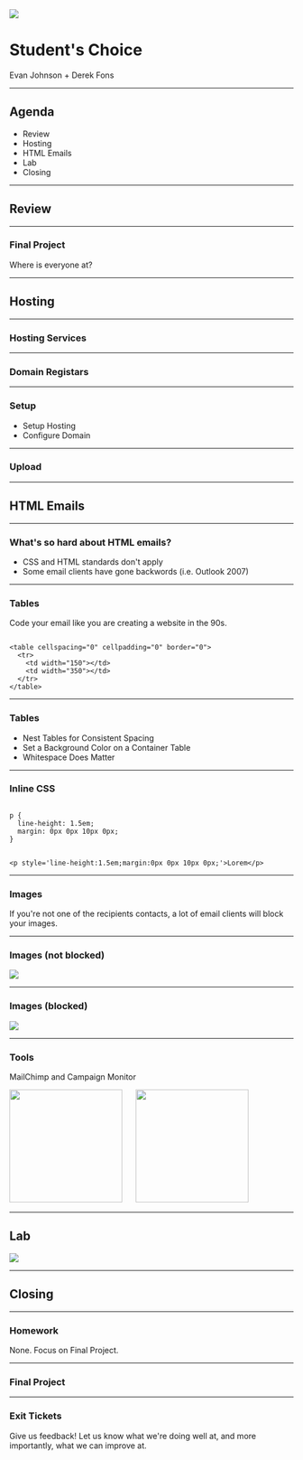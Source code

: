 <img src="img/ga-logo.png" style="border:none; background: transparent; box-shadow:none;" />

# Student's Choice

Evan Johnson + Derek Fons

---

## Agenda

* <!--- .element: class="fragment" data-fragment-index="1" -->Review
* <!--- .element: class="fragment" data-fragment-index="2" -->Hosting
* <!--- .element: class="fragment" data-fragment-index="3" -->HTML Emails
* <!--- .element: class="fragment" data-fragment-index="4" -->Lab
* <!--- .element: class="fragment" data-fragment-index="5" -->Closing

---

## Review

----

### Final Project

Where is everyone at?

---

## Hosting

----

### Hosting Services

----

### Domain Registars

----

### Setup
* <!--- .element: class="fragment" data-fragment-index="1" -->Setup Hosting
* <!--- .element: class="fragment" data-fragment-index="2" -->Configure Domain

----

### Upload

---

## HTML Emails

----

### What's so hard about HTML emails?

* <!--- .element: class="fragment" data-fragment-index="1" -->CSS and HTML standards don't apply
* <!--- .element: class="fragment" data-fragment-index="2" -->Some email clients have gone backwords (i.e. Outlook 2007)

----

### Tables

Code your email like you are creating a website in the 90s.

<pre><code data-trim class="html">
&lt;table cellspacing="0" cellpadding="0" border="0"&gt;
  &lt;tr&gt;
    &lt;td width="150"&gt;&lt;/td&gt;
    &lt;td width="350"&gt;&lt;/td&gt;
  &lt;/tr&gt;
&lt;/table&gt;
</code></pre>

----

### Tables

* <!--- .element: class="fragment" data-fragment-index="1" -->Nest Tables for Consistent Spacing
* <!--- .element: class="fragment" data-fragment-index="2" -->Set a Background Color on a Container Table
* <!--- .element: class="fragment" data-fragment-index="3" -->Whitespace Does Matter

----

### Inline CSS

<pre><code data-trim class="css">
p {
  line-height: 1.5em;
  margin: 0px 0px 10px 0px;
}
</code></pre>

<pre><!--- .element: class="fragment" data-fragment-index="1" --><code data-trim class="html">
&lt;p style='line-height:1.5em;margin:0px 0px 10px 0px;'&gt;Lorem&lt;/p&gt;
</code></pre>

----

### Images

If you're not one of the recipients contacts, a lot of email clients will block your images.

----

### Images (not blocked)

<img src="img/zoo-with-images.png" style="border:none;box-shadow:none;max-height:600px;" />

----

### Images (blocked)

<img src="img/zoo-without-images.png" style="border:none;box-shadow:none;max-height:600px;" />

----

### Tools

MailChimp and Campaign Monitor

<img src="img/mail-chimp.png" style="border:none;box-shadow:none; height: 200px; margin-right: 20px;" />
<img src="img/campaign-monitor.png" style="border:none;box-shadow:none; height: 200px;" />

---

## Lab

<img src="img/exercise_icon_md.png" style="border:none;box-shadow:none;background:transparent;" />

---

## Closing

----

### Homework

None. Focus on Final Project.

----

### Final Project

----

### Exit Tickets

Give us feedback! Let us know what we're doing well at, and more
importantly, what we can improve at.
